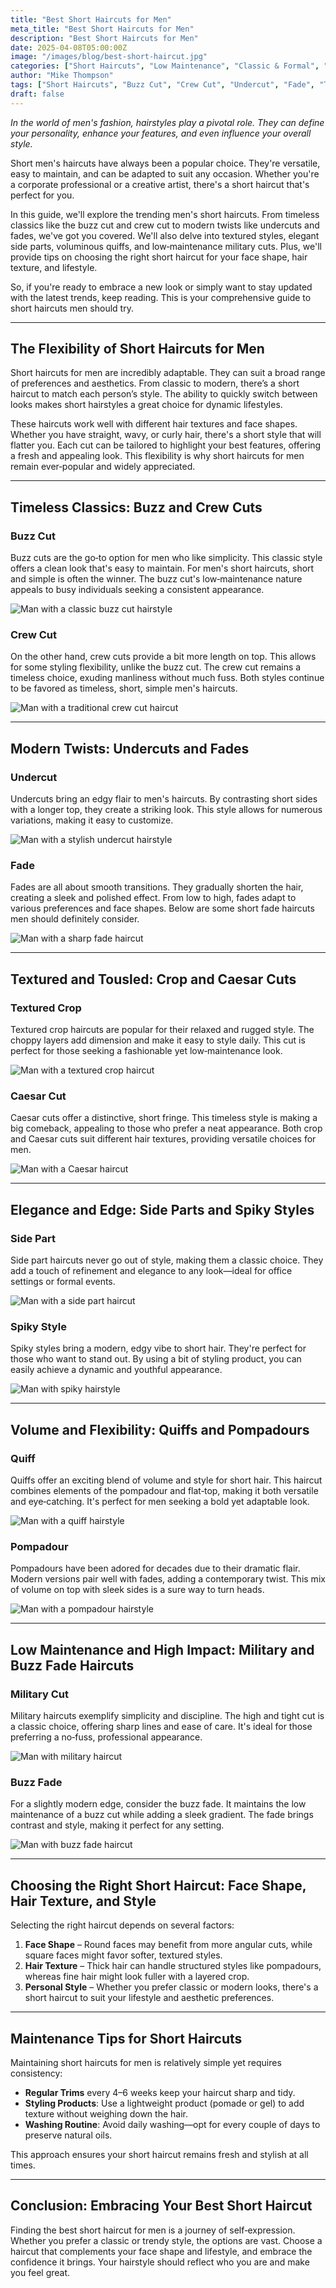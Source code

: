 ```yaml
---
title: "Best Short Haircuts for Men"
meta_title: "Best Short Haircuts for Men"
description: "Best Short Haircuts for Men"
date: 2025-04-08T05:00:00Z
image: "/images/blog/best-short-haircut.jpg"
categories: ["Short Haircuts", "Low Maintenance", "Classic & Formal", "Textured", "Statement"]
author: "Mike Thompson"
tags: ["Short Haircuts", "Buzz Cut", "Crew Cut", "Undercut", "Fade", "Textured Crop", "Caesar Cut", "Side Part", "Quiff", "Pompadour", "Military Cut", "Buzz Fade"]
draft: false
---
```



*In the world of men's fashion, hairstyles play a pivotal role. They can define your personality, enhance your features, and even influence your overall style.*


Short men's haircuts have always been a popular choice. They're versatile, easy to maintain, and can be adapted to suit any occasion. Whether you're a corporate professional or a creative artist, there's a short haircut that's perfect for you.

In this guide, we'll explore the trending men's short haircuts. From timeless classics like the buzz cut and crew cut to modern twists like undercuts and fades, we've got you covered. We'll also delve into textured styles, elegant side parts, voluminous quiffs, and low‑maintenance military cuts. Plus, we'll provide tips on choosing the right short haircut for your face shape, hair texture, and lifestyle.

So, if you're ready to embrace a new look or simply want to stay updated with the latest trends, keep reading. This is your comprehensive guide to short haircuts men should try.

---

## The Flexibility of Short Haircuts for Men

Short haircuts for men are incredibly adaptable. They can suit a broad range of preferences and aesthetics. From classic to modern, there’s a short haircut to match each person’s style. The ability to quickly switch between looks makes short hairstyles a great choice for dynamic lifestyles.


These haircuts work well with different hair textures and face shapes. Whether you have straight, wavy, or curly hair, there's a short style that will flatter you. Each cut can be tailored to highlight your best features, offering a fresh and appealing look. This flexibility is why short haircuts for men remain ever‑popular and widely appreciated.

---

## Timeless Classics: Buzz and Crew Cuts

### Buzz Cut  
Buzz cuts are the go‑to option for men who like simplicity. This classic style offers a clean look that's easy to maintain. For men's short haircuts, short and simple is often the winner. The buzz cut's low‑maintenance nature appeals to busy individuals seeking a consistent appearance.

![Man with a classic buzz cut hairstyle](/images/project/buzz-cut.png)

### Crew Cut  
On the other hand, crew cuts provide a bit more length on top. This allows for some styling flexibility, unlike the buzz cut. The crew cut remains a timeless choice, exuding manliness without much fuss. Both styles continue to be favored as timeless, short, simple men's haircuts.

![Man with a traditional crew cut haircut](/images/project/crew-cut.jpg)

---

## Modern Twists: Undercuts and Fades

### Undercut  
Undercuts bring an edgy flair to men's haircuts. By contrasting short sides with a longer top, they create a striking look. This style allows for numerous variations, making it easy to customize.

![Man with a stylish undercut hairstyle](/images/project/undercut1.jpg)

### Fade  
Fades are all about smooth transitions. They gradually shorten the hair, creating a sleek and polished effect. From low to high, fades adapt to various preferences and face shapes. Below are some short fade haircuts men should definitely consider.

![Man with a sharp fade haircut](/images/project/project-7.jpg)

---

## Textured and Tousled: Crop and Caesar Cuts

### Textured Crop  
Textured crop haircuts are popular for their relaxed and rugged style. The choppy layers add dimension and make it easy to style daily. This cut is perfect for those seeking a fashionable yet low‑maintenance look.

![Man with a textured crop haircut](/images/project/french-crop-4.jpg)

### Caesar Cut  
Caesar cuts offer a distinctive, short fringe. This timeless style is making a big comeback, appealing to those who prefer a neat appearance. Both crop and Caesar cuts suit different hair textures, providing versatile choices for men.

![Man with a Caesar haircut](/images/project/chevron.jpg)

---

## Elegance and Edge: Side Parts and Spiky Styles

### Side Part  
Side part haircuts never go out of style, making them a classic choice. They add a touch of refinement and elegance to any look—ideal for office settings or formal events.

![Man with a side part haircut](/images/project/Side-part-3.jpg)

### Spiky Style  
Spiky styles bring a modern, edgy vibe to short hair. They're perfect for those who want to stand out. By using a bit of styling product, you can easily achieve a dynamic and youthful appearance.

![Man with spiky hairstyle](#)

---

## Volume and Flexibility: Quiffs and Pompadours

### Quiff  
Quiffs offer an exciting blend of volume and style for short hair. This haircut combines elements of the pompadour and flat‑top, making it both versatile and eye‑catching. It's perfect for men seeking a bold yet adaptable look.

![Man with a quiff hairstyle](/images/project/quiff.jpg)

### Pompadour  
Pompadours have been adored for decades due to their dramatic flair. Modern versions pair well with fades, adding a contemporary twist. This mix of volume on top with sleek sides is a sure way to turn heads.

![Man with a pompadour hairstyle](/images/project/pompadour.jpg)

---

## Low Maintenance and High Impact: Military and Buzz Fade Haircuts

### Military Cut  
Military haircuts exemplify simplicity and discipline. The high and tight cut is a classic choice, offering sharp lines and ease of care. It's ideal for those preferring a no‑fuss, professional appearance.

![Man with military haircut](/images/project/buzz-cut4.jpg)

### Buzz Fade  
For a slightly modern edge, consider the buzz fade. It maintains the low maintenance of a buzz cut while adding a sleek gradient. The fade brings contrast and style, making it perfect for any setting.

![Man with buzz fade haircut](/images/project/buzz-cut.png)

---

## Choosing the Right Short Haircut: Face Shape, Hair Texture, and Style

Selecting the right haircut depends on several factors:

1. **Face Shape** – Round faces may benefit from more angular cuts, while square faces might favor softer, textured styles.  
2. **Hair Texture** – Thick hair can handle structured styles like pompadours, whereas fine hair might look fuller with a layered crop.  
3. **Personal Style** – Whether you prefer classic or modern looks, there's a short haircut to suit your lifestyle and aesthetic preferences.


---

## Maintenance Tips for Short Haircuts

Maintaining short haircuts for men is relatively simple yet requires consistency:

- **Regular Trims** every 4–6 weeks keep your haircut sharp and tidy.  
- **Styling Products**: Use a lightweight product (pomade or gel) to add texture without weighing down the hair.  
- **Washing Routine**: Avoid daily washing—opt for every couple of days to preserve natural oils.

This approach ensures your short haircut remains fresh and stylish at all times.

---

## Conclusion: Embracing Your Best Short Haircut

Finding the best short haircut for men is a journey of self‑expression. Whether you prefer a classic or trendy style, the options are vast. Choose a haircut that complements your face shape and lifestyle, and embrace the confidence it brings. Your hairstyle should reflect who you are and make you feel great.
